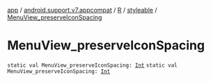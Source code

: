 [app](../../../index.md) / [android.support.v7.appcompat](../../index.md) / [R](../index.md) / [styleable](index.md) / [MenuView_preserveIconSpacing](./-menu-view_preserve-icon-spacing.md)

# MenuView_preserveIconSpacing

`static val MenuView_preserveIconSpacing: `[`Int`](https://kotlinlang.org/api/latest/jvm/stdlib/kotlin/-int/index.html)
`static val MenuView_preserveIconSpacing: `[`Int`](https://kotlinlang.org/api/latest/jvm/stdlib/kotlin/-int/index.html)